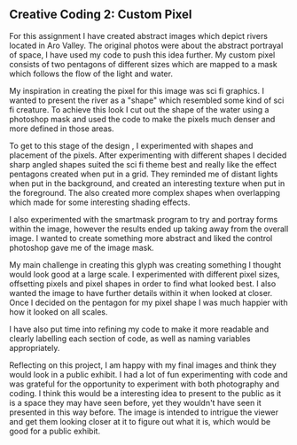 ## Creative Coding 2: Custom Pixel

For this assignment I have created abstract images which depict rivers located in Aro Valley. The original photos were about the abstract portrayal of space, I have used my code to push this idea further. My custom pixel consists of two pentagons of different sizes which are mapped to a mask which follows the flow of the light and water.

My inspiration in creating the pixel for this image was sci fi graphics. I wanted to present the river as a "shape" which resembled some kind of sci fi creature. To achieve this look I cut out the shape of the water using a photoshop mask and used the code to make the pixels much denser and more defined in those areas.

To get to this stage of the design , I experimented with shapes and placement of the pixels. After experimenting with different shapes I decided sharp angled shapes suited the sci fi theme best and really like the effect pentagons created when put in a grid. They reminded me of distant lights when put in the background, and created an interesting texture when put in the foreground. The also created more complex shapes when overlapping which made for some interesting shading effects. 

I also experimented with the smartmask program to try and portray forms within the image, however the results ended up taking away from the overall image. I wanted to create something more abstract and liked the control photoshop gave me of the image mask.

My main challenge in creating this glyph was creating something I thought would look good at a large scale. I experimented with different pixel sizes, offsetting pixels and pixel shapes in order to find what looked best. I also wanted the image to have further details within it when looked at closer. Once I decided on the pentagon for my pixel shape I was much happier with how it looked on all scales.

I have also put time into refining my code to make it more readable and clearly labelling each section of code, as well as naming variables appropriately. 

Reflecting on this project, I am happy with my final images and think they would look in a public exhibit. I had a lot of fun experimenting with code and was grateful for the opportunity to experiment with both photography and coding. I think this would be a interesting idea to present to the public as it is a space they may have seen before, yet they wouldn't have seen it presented in this way before. The image is intended to intrigue the viewer and get them looking closer at it to figure out what it is, which would be good for a public exhibit.

